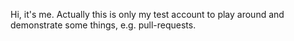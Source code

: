 Hi, it's me. Actually this is only my test account to play around and demonstrate some things, e.g. pull-requests.
